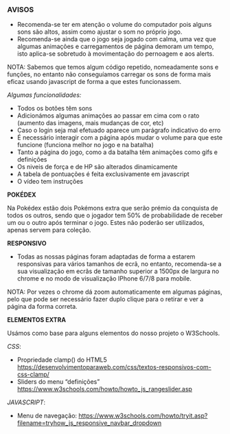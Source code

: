 ### AVISOS

- Recomenda-se ter em atenção o volume do computador pois alguns sons são altos, assim como ajustar o som no próprio jogo.
- Recomenda-se ainda que o jogo seja jogado com calma, uma vez que algumas animações e carregamentos de página demoram um tempo, isto aplica-se sobretudo à movimentação do pernoagem e aos alerts.

NOTA: Sabemos que temos algum código repetido, nomeadamente sons e funções, no entanto não conseguíamos carregar os sons de forma mais eficaz usando javascript de forma a que estes funcionassem.

*Algumas funcionalidades:*

- Todos os botões têm sons 
- Adicionámos algumas animações ao passar em cima com o rato (aumento das imagens, mais mudanças de cor, etc)
- Caso o login seja mal efetuado aparece um parágrafo indicativo do erro
- É necessário interagir com a página após mudar o volume para que este funcione (funciona melhor no jogo e na batalha) 
- Tanto a página do jogo, como a da batalha têm animações como gifs e definições
- Os niveis de força e de HP são alterados dinamicamente
- A tabela de pontuações é feita exclusivamente em javascript
- O vídeo tem instruções

**POKÉDEX**

Na Pokédex estão dois Pokémons extra que serão prémio da conquista de todos os outros, sendo que o jogador tem 50% de probabilidade de receber um ou o outro após terminar o jogo. Estes não poderão ser utilizados, apenas servem para coleção. 

**RESPONSIVO**

* Todas as nossas páginas foram adaptadas de forma a estarem responsivas para vários tamanhos de ecrã, no entanto, recomenda-se a sua visualização em ecrãs de tamanho superior a 1500px de largura no chrome e no modo de visualização IPhone 6/7/8 para mobile.

NOTA: Por vezes o chrome dá zoom automaticamente em algumas páginas, pelo que pode ser necessário fazer duplo clique para o retirar e ver a página da forma correta.

**ELEMENTOS EXTRA**

Usámos como base para alguns elementos do nosso projeto o W3Schools.

*CSS*:

- Propriedade clamp() do HTML5
  https://desenvolvimentoparaweb.com/css/textos-responsivos-com-css-clamp/
- Sliders do menu “definições”
  https://www.w3schools.com/howto/howto_js_rangeslider.asp

*JAVASCRIPT*:

- Menu de navegação:
  https://www.w3schools.com/howto/tryit.asp?filename=tryhow_js_responsive_navbar_dropdown
